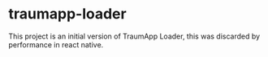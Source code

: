 # traumapp-loader

This project is an initial version of TraumApp Loader, this was discarded by performance in react native.
